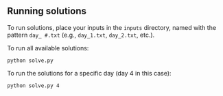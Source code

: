 ## Running solutions

To run solutions, place your inputs in the `inputs` directory, named with the pattern `day_ #.txt`
(e.g., `day_1.txt`, `day_2.txt`, etc.).

To run all available solutions:

```
python solve.py
```

To run the solutions for a specific day (day 4 in this case):

```
python solve.py 4
```
